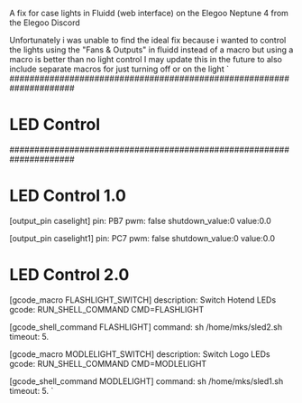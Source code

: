 A fix for case lights in Fluidd (web interface) on the Elegoo Neptune 4 from the Elegoo Discord

Unfortunately i was unable to find the ideal fix because i wanted to control the lights using the "Fans & Outputs" in fluidd instead of a macro but using a macro is better than no light control
I may update this in the future to also include separate macros for just turning off or on the light
`
#####################################################################
# LED Control
#####################################################################
# LED Control 1.0
[output_pin caselight]
pin: PB7
pwm: false
shutdown_value:0
value:0.0

[output_pin caselight1]
pin: PC7
pwm: false
shutdown_value:0
value:0.0


# LED Control 2.0
[gcode_macro FLASHLIGHT_SWITCH]
description: Switch Hotend LEDs
gcode:
  RUN_SHELL_COMMAND CMD=FLASHLIGHT

[gcode_shell_command FLASHLIGHT]
command: sh /home/mks/sled2.sh
timeout: 5.

[gcode_macro MODLELIGHT_SWITCH]
description: Switch Logo LEDs
gcode:
  RUN_SHELL_COMMAND CMD=MODLELIGHT

[gcode_shell_command MODLELIGHT]
command: sh /home/mks/sled1.sh
timeout: 5.
`
